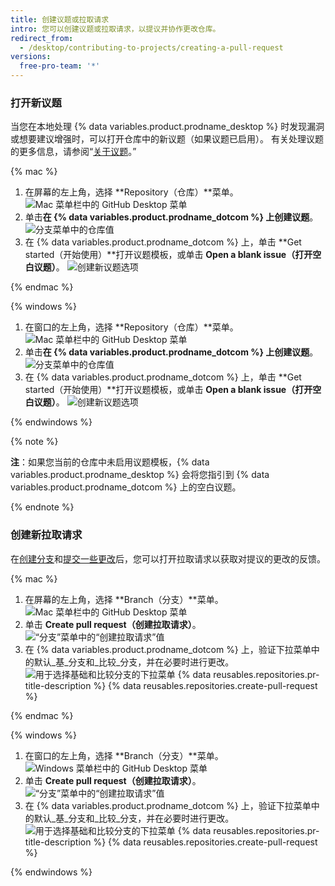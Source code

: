 ```yaml
---
title: 创建议题或拉取请求
intro: 您可以创建议题或拉取请求，以提议并协作更改仓库。
redirect_from:
  - /desktop/contributing-to-projects/creating-a-pull-request
versions:
  free-pro-team: '*'
---
```


### 打开新议题
当您在本地处理 {% data variables.product.prodname_desktop %} 时发现漏洞或想要建议增强时，可以打开仓库中的新议题（如果议题已启用）。 有关处理议题的更多信息，请参阅“[关于议题](/github/managing-your-work-on-github/about-issues)。”

{% mac %}

1. 在屏幕的左上角，选择 **Repository（仓库）**菜单。 ![Mac 菜单栏中的 GitHub Desktop 菜单](/assets/images/help/desktop/select-repository-menu-mac.png)
2. 单击**在 {% data variables.product.prodname_dotcom %} 上创建议题**。 ![分支菜单中的仓库值](/assets/images/help/desktop/create-issue-mac.png)
3. 在 {% data variables.product.prodname_dotcom %} 上，单击 **Get started（开始使用）**打开议题模板，或单击 **Open a blank issue（打开空白议题）**。 ![创建新议题选项](/assets/images/help/desktop/create-new-issue.png)

{% endmac %}

{% windows %}

1. 在窗口的左上角，选择 **Repository（仓库）**菜单。 ![Mac 菜单栏中的 GitHub Desktop 菜单](/assets/images/help/desktop/select-repository-menu-windows.png)
2. 单击**在 {% data variables.product.prodname_dotcom %} 上创建议题**。 ![分支菜单中的仓库值](/assets/images/help/desktop/create-issue-windows.png)
3. 在 {% data variables.product.prodname_dotcom %} 上，单击 **Get started（开始使用）**打开议题模板，或单击 **Open a blank issue（打开空白议题）**。 ![创建新议题选项](/assets/images/help/desktop/create-new-issue.png)

{% endwindows %}

{% note %}

**注**：如果您当前的仓库中未启用议题模板，{% data variables.product.prodname_desktop %} 会将您指引到 {% data variables.product.prodname_dotcom %} 上的空白议题。

{% endnote %}

### 创建新拉取请求
在[创建分支](/desktop/guides/contributing-to-projects/managing-branches)和[提交一些更改](/desktop/guides/contributing-to-projects/committing-and-reviewing-changes-to-your-project)后，您可以打开拉取请求以获取对提议的更改的反馈。

{% mac %}

1. 在屏幕的左上角，选择 **Branch（分支）**菜单。 ![Mac 菜单栏中的 GitHub Desktop 菜单](/assets/images/help/desktop/mac-select-branch-menu.png)
2. 单击 **Create pull request（创建拉取请求）**。 ![“分支”菜单中的“创建拉取请求”值](/assets/images/help/desktop/create-pull-request-mac.png)
3. 在 {% data variables.product.prodname_dotcom %} 上，验证下拉菜单中的默认_基_分支和_比较_分支，并在必要时进行更改。 ![用于选择基础和比较分支的下拉菜单](/assets/images/help/pull_requests/choose-base-and-compare-branches.png)
{% data reusables.repositories.pr-title-description %}
{% data reusables.repositories.create-pull-request %}

{% endmac %}

{% windows %}

1. 在窗口的左上角，选择 **Branch（分支）**菜单。 ![Windows 菜单栏中的 GitHub Desktop 菜单](/assets/images/help/desktop/windows-select-branch-menu.png)
2. 单击 **Create pull request（创建拉取请求）**。 ![“分支”菜单中的“创建拉取请求”值](/assets/images/help/desktop/create-pull-request-win.png)
3. 在 {% data variables.product.prodname_dotcom %} 上，验证下拉菜单中的默认_基_分支和_比较_分支，并在必要时进行更改。 ![用于选择基础和比较分支的下拉菜单](/assets/images/help/pull_requests/choose-base-and-compare-branches.png)
{% data reusables.repositories.pr-title-description %}
{% data reusables.repositories.create-pull-request %}

{% endwindows %}
